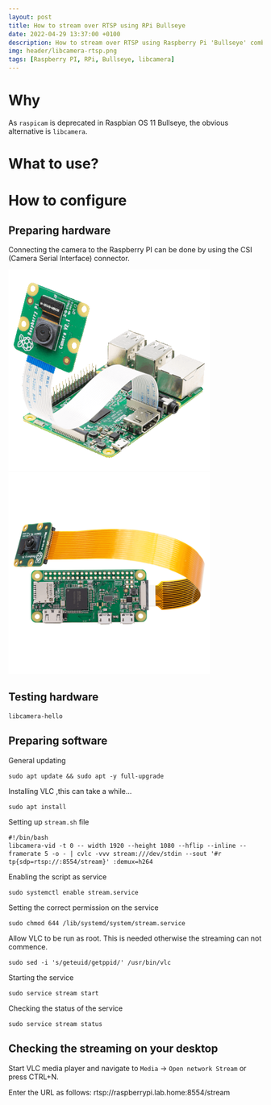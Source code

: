 ```yaml
---
layout: post
title: How to stream over RTSP using RPi Bullseye
date: 2022-04-29 13:37:00 +0100
description: How to stream over RTSP using Raspberry Pi 'Bullseye' combined with libcamera as a daemon.
img: header/libcamera-rtsp.png
tags: [Raspberry PI, RPi, Bullseye, libcamera]
---
```


# Why

As `raspicam` is deprecated in Raspbian OS 11 Bullseye, the obvious alternative is `libcamera`.

# What to use?

# How to configure

## Preparing hardware

Connecting the camera to the Raspberry PI can be done by using the CSI (Camera Serial Interface) connector. 

![1](/assets/img/libcamera-rtsp_rpi_cam_01.png)![2](/assets/img/libcamera-rtsp_rpi_cam_02.png)

## Testing hardware

```
libcamera-hello
```

## Preparing software

General updating

```
sudo apt update && sudo apt -y full-upgrade
```

Installing VLC ,this can take a while...

```
sudo apt install
```

Setting up `stream.sh` file
```
#!/bin/bash
libcamera-vid -t 0 -- width 1920 --height 1080 --hflip --inline --framerate 5 -o - | cvlc -vvv stream:///dev/stdin --sout '#r
tp{sdp=rtsp://:8554/stream}' :demux=h264
```

Enabling the script as service

```
sudo systemctl enable stream.service
```

Setting the correct permission on the service
```
sudo chmod 644 /lib/systemd/system/stream.service
```

Allow VLC to be run as root. This is needed otherwise the streaming can not commence.
```
sudo sed -i 's/geteuid/getppid/' /usr/bin/vlc
```

Starting the service

```
sudo service stream start
```

Checking the status of the service
```
sudo service stream status
```

## Checking the streaming on your desktop

Start VLC media player and navigate to `Media` -> `Open network Stream`  or press CTRL+N.

Enter the URL as follows:
rtsp://raspberrypi.lab.home:8554/stream


